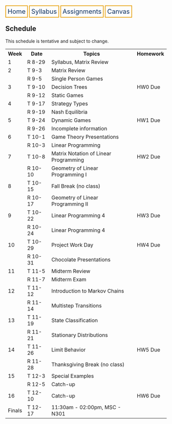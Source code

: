 <html lang="en-US">
<head>
<style>
th, td {
  border-style: none;

body {
  margin: 0;
  font-family: Arial, Helvetica, sans-serif;
}

.topnav {
  overflow: hidden;
  background-color: #333;
}

.topnav a {
  float: left;
  color: #0E315F;
  border:2px solid #E69F0A;
  text-align: center;
  padding: 20px 24px;
  text-decoration: none;
  font-size: 17px;
}

.topnav a:hover {
  background-color: #ddd;
  color: black;
}

.topnav a.active {
  background-color: #04AA6D;
  color: white;
}
}
</style>
</head>
<body>
 
  
 <div class= "topnav">
  <a style = "color: #0E315F; font-size: 20px; border: 2px solid #E69F0A; padding: 5px; text-decoration: none;" href="./home.html">Home</a>
  <a style = "color: #0E315F; font-size: 20px; border: 2px solid #E69F0A; padding: 5px; text-decoration: none;" href="./syllabus.html">Syllabus</a>
  <a style = "color: #0E315F; font-size: 20px; border: 2px solid #E69F0A; padding: 5px; text-decoration: none;" href="./assignments.html">Assignments</a>
  <a style = "color: #0E315F; font-size: 20px; border: 2px solid #E69F0A; padding: 5px; text-decoration: none;" href="https://canvas.emory.edu">Canvas</a>
  
 </div>

<section>
<article>
<h2>Schedule</h2>
<p>This schedule is tentative and subject to change.</p>
  <table>
  <tr>
    <th>Week</th>
    <th>Date</th>
    <th>Topics</th>
    <th>Homework</th>
  </tr>
  <tr>
    <td>1</td>
    <td>R 8-29</td>
    <td>Syllabus, Matrix Review</td>
    <td></td>
  </tr>
  <tr>
    <td>2</td>
    <td>T 9-3</td>
    <td>Matrix Review</td>
    <td></td>
  </tr>
  <tr>
    <td></td>
    <td>R 9-5</td>
    <td>Single Person Games</td>
    <td></td>
  </tr>
  <tr>
    <td>3</td>
    <td>T 9-10</td>
    <td>Decision Trees</td>
    <td>HW0 Due</td>
  </tr>
  <tr>
    <td></td>
    <td>R 9-12</td>
    <td>Static Games</td>
    <td></td>
  </tr>
  <tr>
    <td>4</td>
    <td>T 9-17</td>
    <td>Strategy Types</td>
    <td></td>
  </tr>
  <tr>
    <td></td>
    <td>R 9-19</td>
    <td>Nash Equilibria</td>
    <td></td>
  </tr>
  <tr>
    <td>5</td>
    <td>T 9-24</td>
    <td>Dynamic Games</td>
    <td>HW1 Due</td>
  </tr>
  <tr>
    <td></td>
    <td>R 9-26</td>
    <td>Incomplete information</td>
    <td></td>
  </tr>
  <tr>
    <td>6</td>
    <td>T 10-1</td>
    <td>Game Theory Presentations</td>
    <td></td>
  </tr> 
  <tr>
    <td></td>
    <td>R 10-3</td>
    <td>Linear Programming</td>
    <td></td>
  </tr> 
  <tr>
    <td>7</td>
    <td>T 10-8</td>
    <td>Matrix Notation of Linear Programming</td>
    <td>HW2 Due</td>
  </tr>
  <tr>
    <td></td>
    <td>R 10-10</td>
    <td>Geometry of Linear Programming I </td>
    <td></td>
  </tr>
  <tr>
    <td>8</td>
    <td>T 10-15</td>
    <td>Fall Break (no class)</td>
    <td></td>
  </tr>
  <tr>
    <td></td>
    <td>R 10-17</td>
    <td>Geometry of Linear Programming II</td>
    <td></td>
  </tr>
  <tr>
    <td>9</td>
    <td>T 10-22</td>
    <td>Linear Programming 4</td>
    <td>HW3 Due</td>
  </tr>
  <tr>
    <td></td>
    <td>R 10-24</td>
    <td>Linear Programming 4</td>
    <td></td>
  </tr>
  <tr>
    <td>10</td>
    <td>T 10-29</td>
    <td>Project Work Day</td>
    <td>HW4 Due</td>
  </tr>
  <tr>
    <td></td>
    <td>R 10-31</td>
    <td>Chocolate Presentations</td>
    <td></td>
  </tr>
  <tr>
    <td>11</td>
    <td>T 11-5</td>
    <td>Midterm Review</td>
    <td></td>
  </tr>
  <tr>
    <td></td>
    <td>R 11-7</td>
    <td>Midterm Exam</td>
    <td></td>
  </tr>
  <tr>
    <td>12</td>
    <td>T 11-12</td>
    <td>Introduction to Markov Chains</td>
    <td></td>
  </tr> 
  <tr>
    <td></td>
    <td>R 11-14</td>
    <td>Multistep Transitions</td>
    <td></td>
  </tr>
  <tr>
    <td>13</td>
    <td>T 11-19</td>
    <td>State Classification</td>
    <td></td>
  </tr>
  <tr>
    <td></td>
    <td>R 11-21</td>
    <td>Stationary Distributions</td>
    <td></td>
  </tr>
  <tr>
    <td>14</td>
    <td>T 11-26</td>
    <td>Limit Behavior</td>
    <td>HW5 Due</td>
  </tr>
  <tr>
    <td></td>
    <td>R 11-28</td>
    <td>Thanksgiving Break (no class)</td>
    <td></td>
  </tr>
  <tr>
    <td>15</td>
    <td>T 12-3</td>
    <td>Special Examples</td>
    <td></td>
  </tr>
  <tr>
    <td></td>
    <td>R 12-5</td>
    <td>Catch-up</td>
    <td></td>
  </tr>
  <tr>
    <td>16</td>
    <td>T 12-10</td>
    <td>Catch-up</td>
    <td>HW6 Due</td>
  </tr>
  <tr>
    <td>Finals</td>
    <td>T 12-17</td>
    <td>11:30am - 02:00pm, MSC - N301</td>
    <td></td>
  </tr>
</table>
  </article>
</section>


</body>
</html>